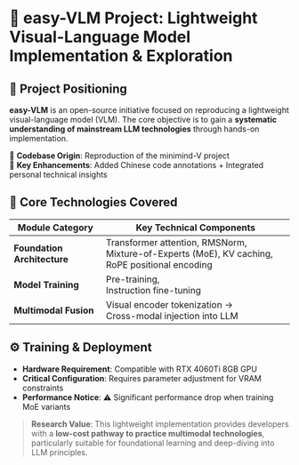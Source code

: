 # 🚀 easy-VLM Project: Lightweight Visual-Language Model Implementation & Exploration

## 🌟 Project Positioning
**easy-VLM** is an open-source initiative focused on reproducing a lightweight visual-language model (VLM). The core objective is to gain a **systematic understanding of mainstream LLM technologies** through hands-on implementation.

📌 **Codebase Origin**: Reproduction of the minimind-V project  
📌 **Key Enhancements**: Added Chinese code annotations + Integrated personal technical insights

## 🧠 Core Technologies Covered
| Module Category         | Key Technical Components                          |
|-------------------------|---------------------------------------------------|
| **Foundation Architecture** | Transformer attention, RMSNorm, <br>Mixture-of-Experts (MoE), KV caching, RoPE positional encoding |
| **Model Training**      | Pre-training, <br>Instruction fine-tuning         |
| **Multimodal Fusion**   | Visual encoder tokenization → <br>Cross-modal injection into LLM |

## ⚙️ Training & Deployment
- **Hardware Requirement**: Compatible with RTX 4060Ti 8GB GPU
- **Critical Configuration**: Requires parameter adjustment for VRAM constraints
- **Performance Notice**: ⚠️ Significant performance drop when training MoE variants

> **Research Value**: This lightweight implementation provides developers with a **low-cost pathway to practice multimodal technologies**, particularly suitable for foundational learning and deep-diving into LLM principles.
